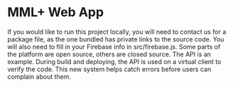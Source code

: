 # MML+ Web App

If you would like to run this project locally, you will need to contact us for a package file, as the one bundled has private links to the source code. You will also need to fill in your Firebase info in src/firebase.js.
Some parts of the platform are open source, others are closed source. The API is an example. During build and deploying, the API is used on a virtual client to verify the code. This new system helps catch errors before users can complain about them.
